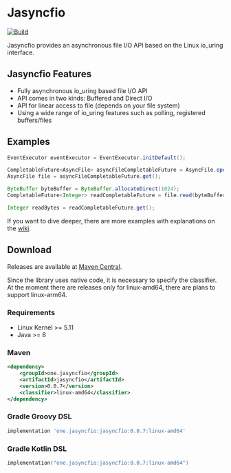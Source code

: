 # Jasyncfio

[![Build](https://github.com/ikorennoy/jasyncfio/actions/workflows/build.yml/badge.svg)](https://github.com/ikorennoy/jasyncfio/actions/workflows/build.yml)

Jasyncfio provides an asynchronous file I/O API based on the Linux io_uring interface.

## Jasyncfio Features

* Fully asynchronous io_uring based file I/O API
* API comes in two kinds: Buffered and Direct I/O
* API for linear access to file (depends on your file system)
* Using a wide range of io_uring features such as polling, registered buffers/files

## Examples

```java
EventExecutor eventExecutor = EventExecutor.initDefault();

CompletableFuture<AsyncFile> asyncFileCompletableFuture = AsyncFile.open(Paths.get("path/to/file"), eventExecutor);
AsyncFile file = asyncFileCompletableFuture.get();

ByteBuffer byteBuffer = ByteBuffer.allocateDirect(1024);
CompletableFuture<Integer> readCompletableFuture = file.read(byteBuffer);

Integer readBytes = readCompletableFuture.get();
```

If you want to dive deeper, there are more examples with explanations on the [wiki](https://github.com/ikorennoy/jasyncfio/wiki).

## Download 

Releases are available at [Maven Central](https://search.maven.org/artifact/one.jasyncfio/jasyncfio).

Since the library uses native code, it is necessary to specify the classifier. At the moment there are releases only for linux-amd64, there are plans to support linux-arm64.

### Requirements
* Linux Kernel >= 5.11
* Java >= 8

### Maven

```xml
<dependency>
    <groupId>one.jasyncfio</groupId>
    <artifactId>jasyncfio</artifactId>
    <version>0.0.7</version>
    <classifier>linux-amd64</classifier>
</dependency>
```

### Gradle Groovy DSL

```groovy
implementation 'one.jasyncfio:jasyncfio:0.0.7:linux-amd64'
```


### Gradle Kotlin DSL

```kotlin
implementation("one.jasyncfio:jasyncfio:0.0.7:linux-amd64")
```


